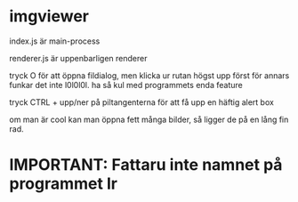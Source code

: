 # imgviewer

index.js är main-process

renderer.js är uppenbarligen renderer

tryck O för att öppna fildialog, men klicka ur rutan högst upp först för annars funkar det inte l0l0l0l. ha så kul med programmets enda feature

tryck CTRL + upp/ner på piltangenterna för att få upp en häftig alert box

om man är cool kan man öppna fett många bilder, så ligger de på en lång fin rad.

# IMPORTANT: Fattaru inte namnet på programmet lr
